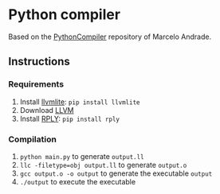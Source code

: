 # Python compiler

Based on the [PythonCompiler](https://github.com/marcelogdeandrade/PythonCompiler) repository of Marcelo Andrade.

## Instructions

### Requirements

1. Install [llvmlite](https://github.com/numba/llvmlite): `pip install llvmlite`
1. Download [LLVM](http://releases.llvm.org/download.html#8.0.0)
1. Install [RPLY](https://github.com/alex/rply): `pip install rply`

### Compilation

1. `python main.py` to generate `output.ll`
1. `llc -filetype=obj output.ll` to generate `output.o`
1. `gcc output.o -o output` to generate the executable `output`
1. `./output` to execute the executable
